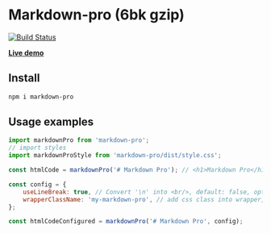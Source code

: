 # Markdown-pro (6bk gzip)

[![Build Status](https://travis-ci.org/webbestmaster/markdown-pro.svg?branch=master)](https://travis-ci.org/webbestmaster/markdown-pro.svg?branch=master)


**[Live demo](http://webbestmaster.github.io/markdown-pro)**

## Install

```bash
npm i markdown-pro
```

## Usage examples

```javascript
import markdownPro from 'markdown-pro';
// import styles
import markdownProStyle from 'markdown-pro/dist/style.css';

const htmlCode = markdownPro('# Markdown Pro'); // <h1>Markdown Pro</h1>

const config = {
    useLineBreak: true, // Convert '\n' into <br/>, default: false, optional
    wrapperClassName: 'my-markdown-pro', // add css class into wrapper, default: '', optional
};

const htmlCodeConfigured = markdownPro('# Markdown Pro', config);
```
